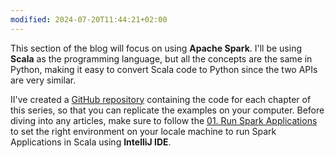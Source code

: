 ```yaml
---
modified: 2024-07-20T11:44:21+02:00
---
```

This section of the blog will focus on using **Apache Spark**. I'll be using **Scala** as the programming language, but all the concepts are the same in Python, making it easy to convert Scala code to Python since the two APIs are very similar.

II've created a [GitHub repository](https://github.com/simdangelo/apache-spark-blog-tutorial) containing the code for each chapter of this series, so that you can replicate the examples on your computer. Before diving into any articles, make sure to follow the [01. Run Spark Applications](Apache%20Spark/01.%20Run%20Spark%20Applications.md) to set the right environment on your locale machine to run Spark Applications in Scala using **IntelliJ IDE**.